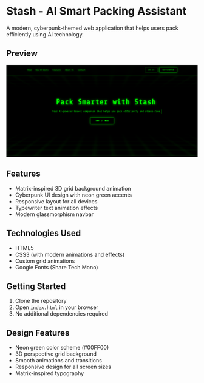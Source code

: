 # Stash - AI Smart Packing Assistant

A modern, cyberpunk-themed web application that helps users pack efficiently using AI technology.

## Preview

![Stash Website Preview](assets/image.png)

## Features

- Matrix-inspired 3D grid background animation
- Cyberpunk UI design with neon green accents
- Responsive layout for all devices
- Typewriter text animation effects
- Modern glassmorphism navbar

## Technologies Used

- HTML5
- CSS3 (with modern animations and effects)
- Custom grid animations
- Google Fonts (Share Tech Mono)

## Getting Started

1. Clone the repository
2. Open `index.html` in your browser
3. No additional dependencies required

## Design Features

- Neon green color scheme (#00FF00)
- 3D perspective grid background
- Smooth animations and transitions
- Responsive design for all screen sizes
- Matrix-inspired typography

